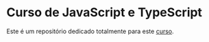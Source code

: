 # Curso de JavaScript e TypeScript

Este é um repositório dedicado totalmente para este <a href="https://www.udemy.com/course/curso-de-javascript-moderno-do-basico-ao-avancado/">curso</a>.
